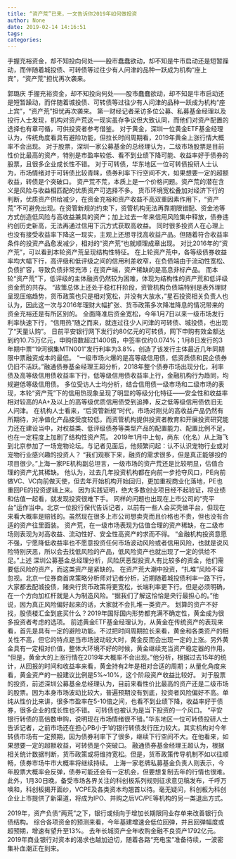 ```yaml
---
title: “资产荒”已来，一文告诉你2019年如何做投资
author: None
date: 2019-02-14 14:16:51
tags: 
categories: 
---
```

手握充裕资金，却不知投向何处——股市蠢蠢欲动，却不知是牛市启动还是短暂躁动，而伴随着城投债、可转债等过往少有人问津的品种一跃成为机构“座上宾”，“资产荒”担忧再次袭来。
<!-- more -->
郭璐庆
手握充裕资金，却不知投向何处——股市蠢蠢欲动，却不知是牛市启动还是短暂躁动，而伴随着城投债、可转债等过往少有人问津的品种一跃成为机构“座上宾”，“资产荒”担忧再次袭来。
第一财经记者采访多位公募、私募基金经理以及投行人士发现，机构对资产荒这一现实虽存争议但大致认同，而他们对资产配置的选择也有章可循，可供投资者参考借鉴。
对于黄金，深圳一位黄金ETF基金经理认为，传统角度看具有避险功能，但拉长时间周期看，2019年黄金上涨行情大概率不会出现。
对于股票，深圳一家公募基金的总经理认为，二级市场股票是目前性价比最高的资产，特别是市盈率较低、看不到业绩下降可能、收益率好于债券的股票，且很多企业成长性不错。
对于可转债，华东地区一位可转债投研人士认为，市场情绪对于可转债比较青睐，债券利率下行空间不大，如果想要一定的超额收益，转债是个突破口。
资产荒不荒，本质上是一个价格问题。资产荒的潜在含义是风险与收益相匹配的优质资产可选择不多。
货币环境宽松叠加对经济下行的判断，优质资产供给减少，在资金充裕和资产收益不高双重因素作用下，“资产荒”不可避免出现。在资管新规的约束下，资管机构无法再靠期限错配、资金池等方式创造低风险与高收益兼具的资产；加上过去一年来信用风险集中释放，债券违约创历史新高，无法再通过信用下沉方式获取高收益。
同时很多投资人在心理上也没有接受收益率下降这一现实，主观上还想寻找高收益产品。但随着符合收益率条件的投资产品愈发减少，相对的“资产荒”也就顺理成章出现。
对比2016年的“资产荒”，可以看到本轮资产荒呈现结构性特征。
在上轮资产荒中，各等级债券收益率均大幅下行，高评级和低评级之间的信用利差收窄，在负债端由于流动性宽松、负债扩容，导致负债非常充沛；在资产端，资产稀缺的是高息非标产品。
而本轮“资产荒”下，低评级的主体融资仍然较为困难，体现为结构性的资产荒和低评级资金荒的共存。
“政策总体上还处于稳杠杆阶段，资管机构负债端特别是表外理财呈现压缩趋势，货币政策也只是相对宽松，并没有大放水，”星石投资相关负责人也认为，因此这一次与2016年理财大幅扩张、货币政策多次降准降息的情况带来的资金充裕还是有所区别的。
全面降准后资金宽松，今年1月7日以来一级市场发行利率快速下行，“信用热”随之而来，就连过往少人问津的可转债、城投债，也出现了“天量认购”。
日前平安银行网下发行约80亿元的可转债，网下申购有效金额达到约10.75万亿元，申购倍数超过1400倍，中签率仅约0.074%；1月8日发行的3年期中票“19河钢集MTN001”发行利率为3.8%，创造了该发行主体最近几年同期限中票融资成本的最低。
“一级市场火爆的是高等级信用债，低资质债和民企债券仍旧不活跃。”融通债券基金经理王超分析，2018年整个债券市场出现分化，利率债及高等级信用债收益率下行，低等级信用债收益率上行，金融机构行为趋同，均规避低等级信用债。
多位受访人士均分析，结合信用债一级市场和二级市场的表现，本轮“资产荒”下的信用热现象呈现了明显的等级分化特征——安全性和收益率相对较高的AA+及以上的高等级优质信用债受到追捧，反之低等级信用债依旧无人问津。
在机构人士看来，“后资管新规”时代，市场对刚兑的高收益产品仍然有所期待，对净值化产品接受度较低，而资管机构提供投资者教育和开展投资研究能力还在建设当中，对权益类、低评级债券等类型产品的配置能力、配置比例不足，也在一定程度上加剧了结构性资产荒。
2019年1月中上旬，尚东（化名）从上海飞到北京参加了一场宠物论坛。与记者见面后，他频繁问起：认不认识宠物行业或对宠物行业感兴趣的投资人？
“我们观察下来，融资的需求很多，但是真正能够投的项目很少。”上海一家PE机构副总坦言，一级市场的资产荒还是比较明显，估值合理的资产尤其稀缺。
他认为，过去几年投资机构都在向前一步抢夺风口，PE向前做VC、VC向前做天使，但去年开始机构开始回归，更加重视商业化落地，PE也重回PE的投资逻辑上来。
因为实践证明，绝大多数创业项目经不起验证，将业绩和估值一起看，就发现投资很难下手。
同样的问题也出现在上市公司的“壳平台”运作当中。北京一位投行保代告诉记者，以前有一些人会买壳做平台，但现在来看大概率是赔钱的。虽然现在很多上市公司想卖壳而且价格也不贵，但也没有合适的资产往里面装。
资产荒，在一级市场表现为估值合理的资产稀缺，在二级市场则表现为对高收益、流动性好、安全性高资产的求而不得。
“金融机构投资意愿不强，宁愿降低收益率也不愿意投资任何市场波动风险或者信用风险，也就是说风险特别厌恶，所以会去找低风险的产品，低风险资产也就出现了一定的供给不足。”上述 深圳公募基金总经理分析，风险厌恶型投资人有比较多的资金，他们需要低风险的资产，而这类资产是紧缺的。
在资产荒大潮中投资，“扎堆”风险不容忽视。北京一位券商首席策略分析师对记者分析，近期随着城投债利率一路下行，大家都去配城投债，赌央行货币政策将更宽松，长端利率更下行。但是必须明确，在一个方向加杠杆就是人为制造风险。“据我们了解这恰恰是央行最担心的。”他说，因为真正风险偏好起来的话，大家就不会扎堆一类资产。
划算的资产不好找，股债楼汇金到底买什么？2019年国际国内形势都充满不确定性，黄金成为很多投资者考虑的选项。
前述黄金ETF基金经理认为，从黄金在传统资产的表现来看，首先是具有一定的避险功能。不过把时间周期拉长来看，黄金和各类资产的相关性不高，但它的特点是当市场波动较大时，黄金反而会出现一定的上涨。另外黄金具有一定相对价值，整体大环境不好的时候，黄金继续充当资产稳定器的作用。
“但是，黄金大的上涨行情在2019年大概率不会出现。”他分析，根据过去15年的统计，从回报的时间和收益率来看，黄金持有2年是相对合适的周期；从量化角度来看，黄金资产的一般建议比例是5%~10%，这个阶段资产收益比较好。
对于股票的投资，前述深圳公募基金总经理认为，目前来看性价比最高的资产还是二级市场的股票。因为本身市场波动比较大，普遍预期没有到底，投资者风险偏好不高。单纯从性价比来讲，很多市盈率在5-10倍之间，也看不到业绩下降，收益率好于债券，很多企业的成长性也不错。
可转债也被认为是当下投资的一个风口。
“平安银行转债的高倍数申购，说明现在市场情绪很不错。”华东地区一位可转债投研人士告诉记者，之前市场还在担心PB小于1的银行转债发行压力较大。其实机构对今年转债市场有一定预期，因为债券利率下了很多，继续下行空间不大。在他看来，如果想要一定的超额收益，可转债是个突破口。
融通债券基金经理王超认为，根据相关统计数据判断，货币政策或将维持宽松。但是，货币政策传导机制不如以往顺畅，债券市场牛市大概率将继续持续。
上海一家老牌私募基金负责人则表示，今年股票大概率会反弹，债券可能还会有一定机会，但要想复制去年的行情也很难。
此外，1月30日晚，备受市场各界关注的科创板系列规则征求意见稿发布，千呼万唤和，科创板揭开面纱，VCPE及各类资本均翘首以待。毫无疑问，科创板为科创企业上市提供了新渠道，将成为IPO、并购之后VC/PE等机构的另一类退出方式。
 
 
2019年，资产负债“两荒”之下，银行或倾向于增加长期限同业存单来改善银行负债结构。
综合各项资金的预测来看，今年基建增速会低位回弹，并且回弹幅度或超预期，增速有望升至13%。
去年长城资产全年收购金融不良资产1792亿元。
2019年商业银行对资本的渴求也越加迫切，随着各路“充电宝”准备待续，一波密集补血潮正在到来。
